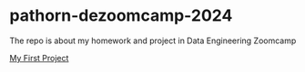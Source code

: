 # pathorn-dezoomcamp-2024


 The repo is about my homework and project in Data Engineering Zoomcamp

 
[My First Project](https://github.com/PathornKiti/project-dezoomcamp2024)
